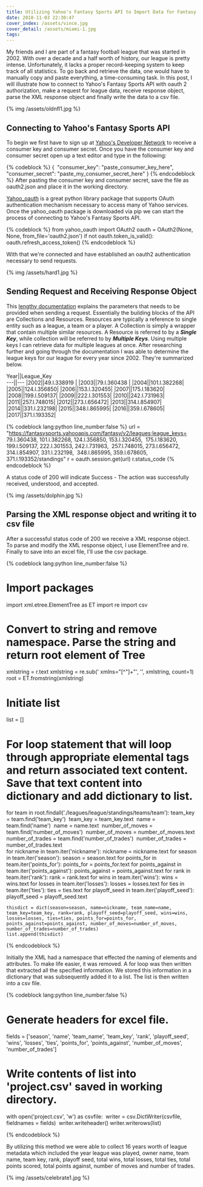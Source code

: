 ```yaml
---
title: Utilizing Yahoo's Fantasy Sports API to Import Data for Fantasy Football League
date: 2018-11-03 22:30:47
cover_index: /assets/vince.jpg
cover_detail: /assets/miami-1.jpg
tags:
---
```


My friends and I are part of a fantasy football league that was started in 2002. With over a decade and a half worth of history, our league is pretty intense. Unfortunately, it lacks a proper record-keeping system to keep track of all statistics. To go back and retrieve the data, one would have to manually copy and paste everything, a time-consuming task. In this post, I will illustrate how to connect to Yahoo's Fantasy Sports API with oauth 2 authorization, make a request for league data, receive response object, parse the XML response object and finally write the data to a csv file. 


{% img /assets/oldnfl1.jpg %}

## Connecting to Yahoo's Fantasy Sports API

To begin we first have to sign up at [Yahoo's Developer Network](https://developer.yahoo.com/apps/create) to receive a consumer key and consumer secret. Once you have the consumer key and consumer secret open up a text editor and type in the following:  

{% codeblock %}
{
​    "consumer_key": "paste_consumer_key_here",
​    "consumer_secret": "paste_my_consumer_secret_here"
}
{% endcodeblock %}
After pasting the consumer key and consumer secret, save the file as oauth2.json and place it in the working directory. 

[Yahoo_oauth](https://pypi.org/project/yahoo_oauth/) is a great python library package that supports OAuth authentication mechanism necessary to access many of Yahoo services. Once the yahoo_oauth package is downloaded via pip we can start the process of connecting to Yahoo's Fantasy Sports API.  

{% codeblock %}
from yahoo_oauth import OAuth2
oauth = OAuth2(None, None, from_file='oauth2.json')
if not oauth.token_is_valid():
​    oauth.refresh_access_token()
{% endcodeblock %}

With that we're connected and have established an oauth2 authentication necessary to send requests.

{% img /assets/hard1.jpg  %}

## Sending Request and Receiving Response Object  

This [lengthy documentation](https://developer.yahoo.com/fantasysports/guide/) explains the parameters that needs to be provided when sending a request. Essentially the building blocks of the API are Collections and Resources. Resources are typically a reference to single entity such as a league, a team or a player. A Collection is simply a wrapper that contain multiple similar resources. A Resource is referred to by a **_Single Key_**, while collection will be referred to by **_Multiple Keys_**. Using multiple keys I can retrieve data for multiple leagues at once. After researching further and going through the documentation I was able to determine the league keys for our league for every year since 2002. They're summarized below.

Year||League_Key  
---||---
|2002||49.l.338919 |
|2003||79.l.360438 |
|2004||101.l.382268|
|2005||124.l.356850|
|2006||153.l.320455|
|2007||175.l.183620|
|2008||199.l.509137|
|2009||222.l.301553|
|2010||242.l.731963|
|2011||257.l.748015|
|2012||273.l.656472|
|2013||314.l.854907|
|2014||331.l.232198|
|2015||348.l.865995|
|2016||359.l.678605|
|2017||371.l.193352|

{% codeblock lang:python line_number:false %}
url = "https://fantasysports.yahooapis.com/fantasy/v2/leagues;league_keys=
​	79.l.360438, 101.l.382268, 124.l.356850, 153.l.320455, 
​	175.l.183620, 199.l.509137, 222.l.301553, 242.l.731963, 
​	257.l.748015, 273.l.656472, 314.l.854907, 331.l.232198, 
​	348.l.865995, 359.l.678605, 371.l.193352/standings"
r = oauth.session.get(url)
r.status_code
{% endcodeblock %}

A status code of 200 will indicate Success - The action was successfully received, understood, and accepted. 

{% img /assets/dolphin.jpg  %}

## Parsing the XML response object and writing it to csv file

After a successful status code of 200 we receive a XML response object. To parse and modify the XML response object, I use ElementTree and re. Finally to save into an excel file, I'll use the csv package. 

{% codeblock lang:python line_number:false %}
# Import packages
import xml.etree.ElementTree as ET 
import re
import csv

# Convert to string and remove namespace. Parse the string and return root element of Tree 
xmlstring = r.text
xmlstring = re.sub(' xmlns="[^"]+"', '', xmlstring, count=1)
root = ET.fromstring(xmlstring)

# Initiate list
list = []

# For loop statement that will loop through appropriate elemental tags and return associated text content. Save that text content into dictionary and add dictionary to list.
for team in root.findall('./leagues/league/standings/teams/team'):
​    team_key = team.find('team_key')
​    team_key = team_key.text
​    name = team.find('name')
​    name = name.text
​    number_of_moves = team.find('number_of_moves')
​    number_of_moves = number_of_moves.text
​    number_of_trades = team.find('number_of_trades')
​    number_of_trades = number_of_trades.text
​    
    for nickname in team.iter('nickname'):
        nickname = nickname.text
    for season in team.iter('season'):
        season = season.text
    for points_for in team.iter('points_for'):
        points_for = points_for.text
    for points_against in team.iter('points_against'):
        points_against = points_against.text
    for rank in team.iter('rank'):
        rank = rank.text
    for wins in team.iter('wins'):
        wins = wins.text
    for losses in team.iter('losses'):
        losses = losses.text
    for ties in team.iter('ties'):
        ties = ties.text
    for playoff_seed in team.iter('playoff_seed'):
        playoff_seed = playoff_seed.text
    
    thisdict = dict(season=season, name=nickname, team_name=name, team_key=team_key, rank=rank, playoff_seed=playoff_seed, wins=wins, losses=losses, ties=ties, points_for=points_for, points_against=points_against, number_of_moves=number_of_moves, number_of_trades=number_of_trades)
    list.append(thisdict)
{% endcodeblock %}

Initially the XML had a namespace that effected the naming of elements and attributes. To make life easier, it was removed. A for loop was then written that extracted all the specified information. We stored this information in a dictionary that was subsequently added it to a list. The list is then written into a csv file.

{% codeblock lang:python line_number:false %}
# Generate headers for excel file.
fields = ['season', 'name', 'team_name', 'team_key', 'rank', 'playoff_seed', 'wins', 'losses', 'ties', 'points_for', 'points_against', 'number_of_moves', 'number_of_trades']

# Write contents of list into 'project.csv' saved in working directory. 
with open('project.csv', 'w') as csvfile:
​    writer = csv.DictWriter(csvfile, fieldnames = fields)
​    writer.writeheader()
​    writer.writerows(list) 

{% endcodeblock %}

By utilizing this method we were able to collect 16 years worth of league metadata which included the year league was played, owner name, team name, team key, rank, playoff seed, total wins, total losses, total ties, total points scored, total points against, number of moves and number of trades.

{% img /assets/celebrate1.jpg %}